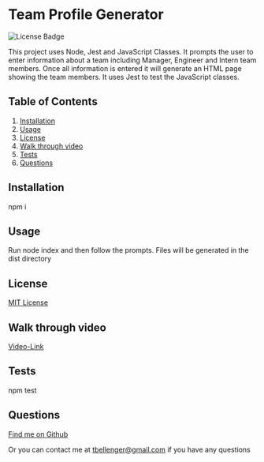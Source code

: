 # Team Profile Generator
![License Badge](https://img.shields.io/badge/license-MIT-green)

This project uses Node, Jest and JavaScript Classes. It prompts the user to enter information about a team including Manager, Engineer and Intern team members. Once all information is entered it will generate an HTML page showing the team members. It uses Jest to test the JavaScript classes.

## Table of Contents
1. [Installation](#installation)
1. [Usage](#usage)
1. [License](#license)
1. [Walk through video](#walk-through-video)
1. [Tests](#tests)
1. [Questions](#questions)


## Installation
npm i

## Usage
Run node index and then follow the prompts. Files will be generated in the dist directory


## License
[MIT License](https://mit-license.org/)
  

## Walk through video
[Video-Link](https://watch.screencastify.com/v/1J5evEubtjvhfUTcd6ID)

## Tests
npm test

## Questions
[Find me on Github](https://github.com/tbellenger)

Or you can contact me at tbellenger@gmail.com if you have any questions

